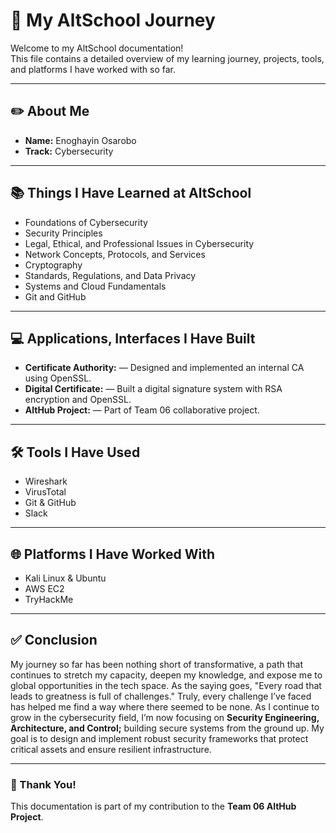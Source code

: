 # 📘 My AltSchool Journey

Welcome to my AltSchool documentation!  
This file contains a detailed overview of my learning journey, projects, tools, and platforms I have worked with so far.

---

## ✏️ About Me

- **Name:** Enoghayin Osarobo
- **Track:** Cybersecurity

---

## 📚 Things I Have Learned at AltSchool

- Foundations of Cybersecurity
- Security Principles
- Legal, Ethical, and Professional Issues in Cybersecurity
- Network Concepts, Protocols, and Services
- Cryptography
- Standards, Regulations, and Data Privacy
- Systems and Cloud Fundamentals
- Git and GitHub

---

## 💻 Applications, Interfaces I Have Built

- **Certificate Authority:** — Designed and implemented an internal CA using OpenSSL.
- **Digital Certificate:** — Built a digital signature system with RSA encryption and OpenSSL.
- **AltHub Project:** — Part of Team 06 collaborative project.

---

## 🛠️ Tools I Have Used

- Wireshark
- VirusTotal
- Git & GitHub
- Slack

---

## 🌐 Platforms I Have Worked With

- Kali Linux & Ubuntu
- AWS EC2
- TryHackMe

---

## ✅ Conclusion

My journey so far has been nothing short of transformative, a path that continues to stretch my capacity, deepen my knowledge, and expose me to global opportunities in the tech space. As the saying goes, "Every road that leads to greatness is full of challenges." Truly, every challenge I’ve faced has helped me find a way where there seemed to be none. As I continue to grow in the cybersecurity field, I’m now focusing on **Security Engineering, Architecture, and Control;** building secure systems from the ground up. My goal is to design and implement robust security frameworks that protect critical assets and ensure resilient infrastructure.

---

### 🚀 Thank You!

This documentation is part of my contribution to the **Team 06 AltHub Project**.
